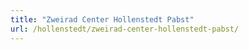 ```yaml
---
title: "Zweirad Center Hollenstedt Pabst"
url: /hollenstedt/zweirad-center-hollenstedt-pabst/
---
```

